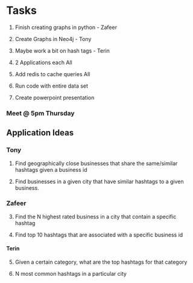 # Tasks
1) Finish creating graphs in python - Zafeer

2) Create Graphs in Neo4j - Tony

3) Maybe work a bit on hash tags - Terin 

4) 2 Applications each All

5) Add redis to cache queries All  

6) Run code with entire data set 

7) Create powerpoint presentation  

### Meet @ 5pm Thursday


## Application Ideas

### Tony

1) Find geographically close businesses that share the same/similar hashtags given a business id 

2) Find businesses in a given city that have similar hashtags to a given business.

### Zafeer

3) Find the N highest rated business in a city that contain a specific hashtag

4) Find top 10 hashtags that are associated with a specific business id 

#### Terin
5) Given a certain category, what are the top hashtags for that category

6) N most common hashtags in a particular city